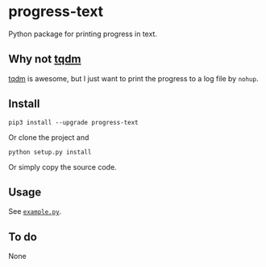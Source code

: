# progress-text

Python package for printing progress in text.

## Why not [tqdm](https://github.com/tqdm/tqdm)

[tqdm](https://github.com/tqdm/tqdm) is awesome, but I just want to print the progress to a log file by `nohup`.

## Install

```shell
pip3 install --upgrade progress-text
```

Or clone the project and

```shell
python setup.py install
```

Or simply copy the source code.

## Usage

See [`example.py`](./example.py).

## To do

None
